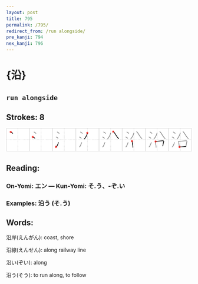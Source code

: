 ```yaml
---
layout: post
title: 795
permalink: /795/
redirect_from: /run alongside/
pre_kanji: 794
nex_kanji: 796
---
```


# {沿}

## `run alongside`

## Strokes: 8

<div class="stroke"><img src="../images/E6B2BF.png" /></div>

## Reading:

### On-Yomi: エン &mdash; Kun-Yomi: そ.う、-ぞ.い

### Examples: 沿う (そ.う)

## Words:

沿岸(えんがん): coast, shore

沿線(えんせん): along railway line

沿い(ぞい): along

沿う(そう): to run along, to follow
